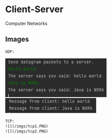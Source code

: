 # Client-Server
Computer Networks

## Images
```
UDP:
```
![](/imgs/udp1.PNG)
![](/imgs/udp2.PNG)

```
TCP:
![](/imgs/tcp1.PNG)
![](/imgs/tcp2.PNG)
```
